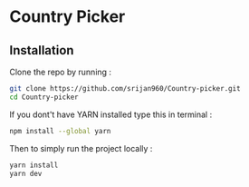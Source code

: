 # Country Picker
## Installation

Clone the repo by running : 
```sh
git clone https://github.com/srijan960/Country-picker.git
cd Country-picker
```
If you dont't have YARN installed type this in terminal : 
```sh
npm install --global yarn
```

Then to simply run the project locally : 
```sh
yarn install
yarn dev
```

